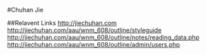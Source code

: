 #Chuhan Jie


##Relavent Links
http://jiechuhan.com
http://jiechuhan.com/aau/wnm_608/outline/styleguide
http://jiechuhan.com/aau/wnm_608/outline/notes/reading_data.php
http://jiechuhan.com/aau/wnm_608/outline/admin/users.php
